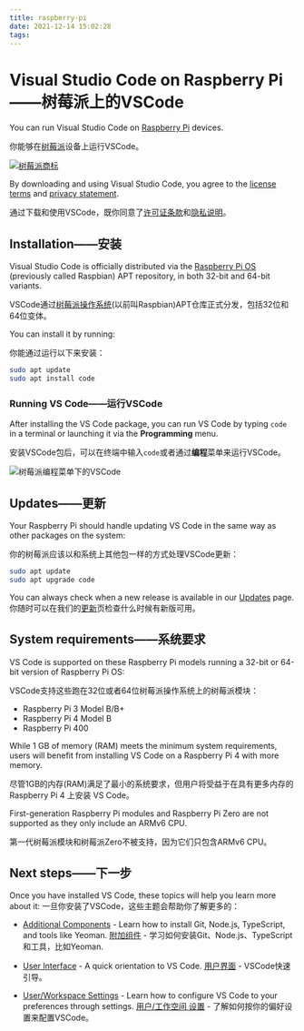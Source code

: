 ```yaml
---
title: raspberry-pi
date: 2021-12-14 15:02:28
tags:
---
```

# Visual Studio Code on Raspberry Pi——树莓派上的VSCode

You can run Visual Studio Code on [Raspberry Pi](https://www.raspberrypi.org) devices.

你能够在[树莓派](https://www.raspberrypi.org)设备上运行VSCode。

[![树莓派商标](RPi-Logo-Landscape-Reg-SCREEN.png)](https://www.raspberrypi.org)

By downloading and using Visual Studio Code, you agree to the [license terms](https://code.visualstudio.com/license) and [privacy statement](https://go.microsoft.com/fwlink/?LinkID=528096&clcid=0x409).

通过下载和使用VSCode，既你同意了[许可证条款](ttps://code.visualstudio.com/license)和[隐私说明](https://go.microsoft.com/fwlink/?LinkID=528096&clcid=0x409)。

## Installation——安装

Visual Studio Code is officially distributed via the [Raspberry Pi OS](https://www.raspberrypi.org/software/operating-systems) (previously called Raspbian) APT repository, in both 32-bit and 64-bit variants.

VSCode通过[树莓派操作系统](https://www.raspberrypi.org/software/operating-systems)(以前叫Raspbian)APT仓库正式分发，包括32位和64位变体。

You can install it by running:

你能通过运行以下来安装：

```bash
sudo apt update
sudo apt install code
```

### Running VS Code——运行VSCode

After installing the VS Code package, you can run VS Code by typing `code` in a terminal or launching it via the **Programming** menu.

安装VSCode包后，可以在终端中输入`code`或者通过**编程**菜单来运行VSCode。

![树莓派编程菜单下的VSCode](vscode-under-programming.jpg)

## Updates——更新

Your Raspberry Pi should handle updating VS Code in the same way as other packages on the system:

你的树莓派应该以和系统上其他包一样的方式处理VSCode更新：

```bash
sudo apt update
sudo apt upgrade code
```

You can always check when a new release is available in our [Updates](https://code.visualstudio.com/updates) page.
你随时可以在我们的[更新](https://code.visualstudio.com/updates)页检查什么时候有新版可用。

## System requirements——系统要求

VS Code is supported on these Raspberry Pi models running a 32-bit or 64-bit version of Raspberry Pi OS:

VSCode支持这些跑在32位或者64位树莓派操作系统上的树莓派模块：

* Raspberry Pi 3 Model B/B+
* Raspberry Pi 4 Model B
* Raspberry Pi 400

While 1 GB of memory (RAM) meets the minimum system requirements, users will benefit from installing VS Code on a Raspberry Pi 4 with more memory.

尽管1GB的内存(RAM)满足了最小的系统要求，但用户将受益于在具有更多内存的 Raspberry Pi 4 上安装 VS Code。

First-generation Raspberry Pi modules and Raspberry Pi Zero are not supported as they only include an ARMv6 CPU.

第一代树莓派模块和树莓派Zero不被支持，因为它们只包含ARMv6 CPU。

## Next steps——下一步

Once you have installed VS Code, these topics will help you learn more about it:
一旦你安装了VSCode，这些主题会帮助你了解更多的：

* [Additional Components](/vscode_docs/setup/additional-components) - Learn how to install Git, Node.js, TypeScript, and tools like Yeoman.
  [附加组件](/vscode_docs/setup/additional-components) - 学习如何安装Git、Node.js、TypeScript和工具，比如Yeoman.

* [User Interface](/vscode_docs/getstarted/userinterface) - A quick orientation to VS Code.
  [用户界面](/vscode_docs/getstarted/userinterface) - VSCode快速引导。

* [User/Workspace Settings](/vscode_docs/getstarted/settings) - Learn how to configure VS Code to your preferences through settings.
  [用户/工作空间 设置](/vscode_docs/getstarted/settings) - 了解如何按你的偏好设置来配置VSCode。